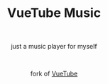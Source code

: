 <p align=center>
 <!-- <img width=64 src=https://user-images.githubusercontent.com/31113245/197924448-37bcce45-cf1c-4e91-92be-94dc7e468de7.png /> -->
</p>
<summary dir=rtl align=center><summary dir=ltr /><h1>VueTube Music</h1></summary>
<br/><p align=center >just a music player for myself</p>
<br/>

fork of [VueTube](https://github.com/VueTubeApp/VueTube)
